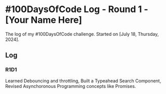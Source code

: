 # #100DaysOfCode Log - Round 1 - [Your Name Here]

The log of my #100DaysOfCode challenge. Started on [July 18, Thursday, 2024].

## Log

### R1D1

Learned Debouncing and throttling, Built a Typeahead Search Component, Revised Asynchoronous Programming concepts like Promises.

